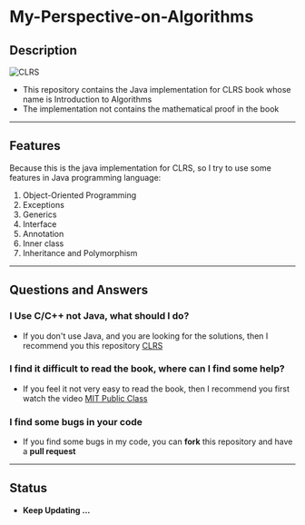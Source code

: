 # My-Perspective-on-Algorithms
## Description
![CLRS](https://upload.wikimedia.org/wikipedia/en/4/41/Clrs3.jpeg)
* This repository contains the Java implementation for CLRS book whose name is Introduction to Algorithms
* The implementation not contains the mathematical proof in the book



---

## Features

Because this is the java implementation for CLRS, so I try to use some features in Java programming language:

1. Object-Oriented Programming
2. Exceptions
3. Generics
4. Interface
5. Annotation
6. Inner class
7. Inheritance and Polymorphism



---



## Questions and Answers

### I Use C/C++ not Java, what should I do?
* If you don't use Java, and you are looking for the solutions, then I recommend you this repository [CLRS](https://github.com/walkccc/CLRS.git)



### I find it difficult to read the book, where can I find some help?

* If you feel it not very easy to read the book, then I recommend you first watch the video [MIT Public Class](http://open.163.com/special/opencourse/algorithms.html)



### I find some bugs in your code

* If you find some bugs in my code, you can **fork** this repository and have a **pull request**



---



## Status

* **Keep Updating ...**
